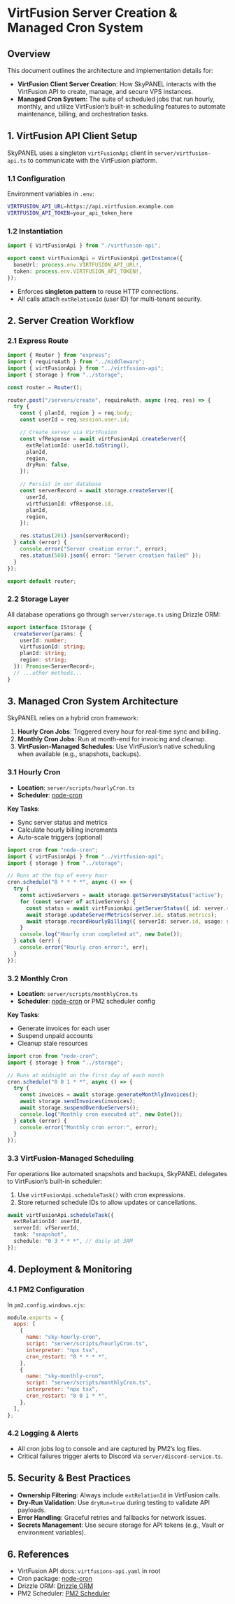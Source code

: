 # VirtFusion Server Creation & Managed Cron System

## Overview

This document outlines the architecture and implementation details for:

- **VirtFusion Client Server Creation**: How SkyPANEL interacts with the VirtFusion API to create, manage, and secure VPS instances.
- **Managed Cron System**: The suite of scheduled jobs that run hourly, monthly, and utilize VirtFusion’s built-in scheduling features to automate maintenance, billing, and orchestration tasks.

## 1. VirtFusion API Client Setup

SkyPANEL uses a singleton `virtFusionApi` client in `server/virtfusion-api.ts` to communicate with the VirtFusion platform.

### 1.1 Configuration

Environment variables in `.env`:

```bash
VIRTFUSION_API_URL=https://api.virtfusion.example.com
VIRTFUSION_API_TOKEN=your_api_token_here
```

### 1.2 Instantiation

```typescript
import { VirtFusionApi } from "./virtfusion-api";

export const virtFusionApi = VirtFusionApi.getInstance({
  baseUrl: process.env.VIRTFUSION_API_URL!,
  token: process.env.VIRTFUSION_API_TOKEN!,
});
```

- Enforces **singleton pattern** to reuse HTTP connections.
- All calls attach `extRelationId` (user ID) for multi-tenant security.

## 2. Server Creation Workflow

### 2.1 Express Route

```typescript
import { Router } from "express";
import { requireAuth } from "../middleware";
import { virtFusionApi } from "../virtfusion-api";
import { storage } from "../storage";

const router = Router();

router.post("/servers/create", requireAuth, async (req, res) => {
  try {
    const { planId, region } = req.body;
    const userId = req.session.user.id;

    // Create server via VirtFusion
    const vfResponse = await virtFusionApi.createServer({
      extRelationId: userId.toString(),
      planId,
      region,
      dryRun: false,
    });

    // Persist in our database
    const serverRecord = await storage.createServer({
      userId,
      virtfusionId: vfResponse.id,
      planId,
      region,
    });

    res.status(201).json(serverRecord);
  } catch (error) {
    console.error("Server creation error:", error);
    res.status(500).json({ error: "Server creation failed" });
  }
});

export default router;
```

### 2.2 Storage Layer

All database operations go through `server/storage.ts` using Drizzle ORM:

```typescript
export interface IStorage {
  createServer(params: {
    userId: number;
    virtfusionId: string;
    planId: string;
    region: string;
  }): Promise<ServerRecord>;
  // ...other methods...
}
```

## 3. Managed Cron System Architecture

SkyPANEL relies on a hybrid cron framework:

1. **Hourly Cron Jobs**: Triggered every hour for real-time sync and billing.
2. **Monthly Cron Jobs**: Run at month-end for invoicing and cleanup.
3. **VirtFusion-Managed Schedules**: Use VirtFusion’s native scheduling when available (e.g., snapshots, backups).

### 3.1 Hourly Cron

- **Location**: `server/scripts/hourlyCron.ts`
- **Scheduler**: [node-cron](https://www.npmjs.com/package/node-cron)

**Key Tasks**:

- Sync server status and metrics
- Calculate hourly billing increments
- Auto-scale triggers (optional)

```typescript
import cron from "node-cron";
import { virtFusionApi } from "../virtfusion-api";
import { storage } from "../storage";

// Runs at the top of every hour
cron.schedule("0 * * * *", async () => {
  try {
    const activeServers = await storage.getServersByStatus("active");
    for (const server of activeServers) {
      const status = await virtFusionApi.getServerStatus({ id: server.virtfusionId });
      await storage.updateServerMetrics(server.id, status.metrics);
      await storage.recordHourlyBilling({ serverId: server.id, usage: status.uptime });
    }
    console.log("Hourly cron completed at", new Date());
  } catch (err) {
    console.error("Hourly cron error:", err);
  }
});
```

### 3.2 Monthly Cron

- **Location**: `server/scripts/monthlyCron.ts`
- **Scheduler**: [node-cron](https://www.npmjs.com/package/node-cron) or PM2 scheduler config

**Key Tasks**:

- Generate invoices for each user
- Suspend unpaid accounts
- Cleanup stale resources

```typescript
import cron from "node-cron";
import { storage } from "../storage";

// Runs at midnight on the first day of each month
cron.schedule("0 0 1 * *", async () => {
  try {
    const invoices = await storage.generateMonthlyInvoices();
    await storage.sendInvoices(invoices);
    await storage.suspendOverdueServers();
    console.log("Monthly cron executed at", new Date());
  } catch (error) {
    console.error("Monthly cron error:", error);
  }
});
```

### 3.3 VirtFusion-Managed Scheduling

For operations like automated snapshots and backups, SkyPANEL delegates to VirtFusion’s built-in scheduler:

1. Use `virtFusionApi.scheduleTask()` with cron expressions.
2. Store returned schedule IDs to allow updates or cancellations.

```typescript
await virtFusionApi.scheduleTask({
  extRelationId: userId,
  serverId: vfServerId,
  task: "snapshot",
  schedule: "0 3 * * *", // daily at 3AM
});
```

## 4. Deployment & Monitoring

### 4.1 PM2 Configuration

In `pm2.config.windows.cjs`:

```js
module.exports = {
  apps: [
    {
      name: "sky-hourly-cron",
      script: "server/scripts/hourlyCron.ts",
      interpreter: "npx tsx",
      cron_restart: "0 * * * *",
    },
    {
      name: "sky-monthly-cron",
      script: "server/scripts/monthlyCron.ts",
      interpreter: "npx tsx",
      cron_restart: "0 0 1 * *",
    },
  ],
};
```

### 4.2 Logging & Alerts

- All cron jobs log to console and are captured by PM2’s log files.
- Critical failures trigger alerts to Discord via `server/discord-service.ts`.

## 5. Security & Best Practices

- **Ownership Filtering**: Always include `extRelationId` in VirtFusion calls.
- **Dry-Run Validation**: Use `dryRun=true` during testing to validate API payloads.
- **Error Handling**: Graceful retries and fallbacks for network issues.
- **Secrets Management**: Use secure storage for API tokens (e.g., Vault or environment variables).

## 6. References

- VirtFusion API docs: `virtfusions-api.yaml` in root
- Cron package: [node-cron](https://www.npmjs.com/package/node-cron)
- Drizzle ORM: [Drizzle ORM](https://orm.drizzle.team/)
- PM2 Scheduler: [PM2 Scheduler](https://pm2.keymetrics.io/)
